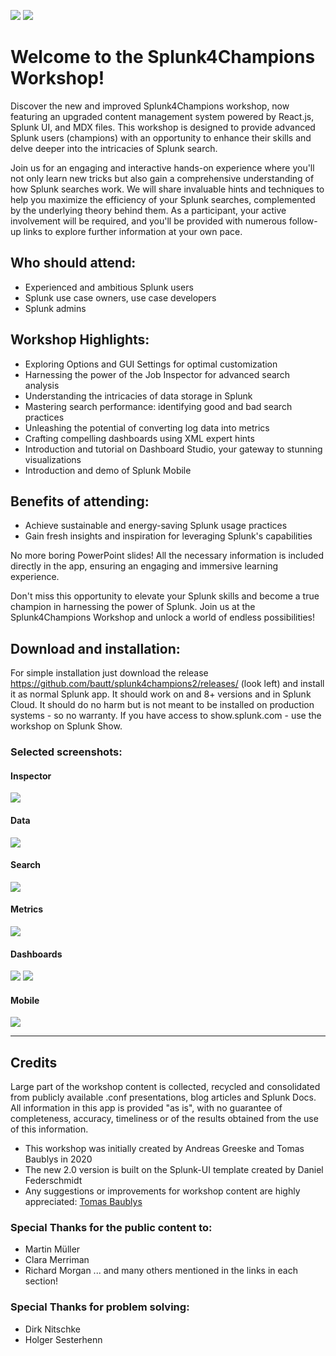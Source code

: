 ![](https://github.com/bautt/splunk4champions2/blob/main/src/package/appserver/static/images/champignon_schwarz_trans_150x150.png#gh-light-mode-only) ![](https://github.com/bautt/splunk4champions2/blob/main/src/package/appserver/static/images/champignon_weiss_trans_150x150.png#gh-dark-mode-only)

 # Welcome to the Splunk4Champions Workshop!
Discover the new and improved Splunk4Champions workshop, now featuring an upgraded content management system powered by React.js, Splunk UI, and MDX files. This workshop is designed to provide advanced Splunk users (champions) with an opportunity to enhance their skills and delve deeper into the intricacies of Splunk search.

Join us for an engaging and interactive hands-on experience where you'll not only learn new tricks but also gain a comprehensive understanding of how Splunk searches work. We will share invaluable hints and techniques to help you maximize the efficiency of your Splunk searches, complemented by the underlying theory behind them. As a participant, your active involvement will be required, and you'll be provided with numerous follow-up links to explore further information at your own pace.

## Who should attend:
- Experienced and ambitious Splunk users
- Splunk use case owners, use case developers
- Splunk admins

## Workshop Highlights:
- Exploring Options and GUI Settings for optimal customization
- Harnessing the power of the Job Inspector for advanced search analysis
- Understanding the intricacies of data storage in Splunk
- Mastering search performance: identifying good and bad search practices
- Unleashing the potential of converting log data into metrics
- Crafting compelling dashboards using XML expert hints
- Introduction and tutorial on Dashboard Studio, your gateway to stunning visualizations
- Introduction and demo of Splunk Mobile 

## Benefits of attending:
- Achieve sustainable and energy-saving Splunk usage practices
- Gain fresh insights and inspiration for leveraging Splunk's capabilities

No more boring PowerPoint slides! All the necessary information is included directly in the app, ensuring an engaging and immersive learning experience.

Don't miss this opportunity to elevate your Splunk skills and become a true champion in harnessing the power of Splunk. Join us at the Splunk4Champions Workshop and unlock a world of endless possibilities!

## Download and installation:
For simple installation just download the release https://github.com/bautt/splunk4champions2/releases/ (look left) and install it as normal Splunk app. It should work on and 8+ versions and in Splunk Cloud. It should do no harm but is not meant to be installed on production systems - so no warranty. 
If you have access to show.splunk.com - use the workshop on Splunk Show. 


### Selected screenshots:

#### Inspector
![](https://github.com/bautt/splunk4champions2/blob/main/src/package/appserver/static/images/Screenshot_inspector.png)
#### Data
![](https://github.com/bautt/splunk4champions2/blob/main/src/package/appserver/static/images/Screenshot_data.png)
#### Search
![](https://github.com/bautt/splunk4champions2/blob/main/src/package/appserver/static/images/Screenhot_search.png)
#### Metrics
![](https://github.com/bautt/splunk4champions2/blob/main/src/package/appserver/static/images/Screenshot_metrics.png)
#### Dashboards
![](https://github.com/bautt/splunk4champions2/blob/main/src/package/appserver/static/images/Screenshot_base.png)
![](https://github.com/bautt/splunk4champions2/blob/main/src/package/appserver/static/images/Screenshot_colors.png)
#### Mobile
![](https://github.com/bautt/splunk4champions2/blob/main/src/package/appserver/static/images/Screenshot_mobile.png)

___
## Credits

Large part of the workshop content is collected, recycled and consolidated from publicly available .conf 
presentations, blog articles and Splunk Docs.  All information in this app is provided "as is", with no guarantee of completeness, accuracy, 
timeliness or of the results obtained from the use of this information.


* This workshop was initially created by Andreas Greeske</Link> and Tomas Baublys in 2020
* The new 2.0 version is built on the Splunk-UI template created by Daniel Federschmidt
* Any suggestions or improvements for workshop content are highly appreciated: [Tomas Baublys](mailto:tbaublys@splunk.com)


### Special Thanks for the public content to:
*  Martin Müller
*  Clara Merriman
*  Richard Morgan
...
and many others mentioned in the links in each section! 


### Special Thanks for problem solving: 
*  Dirk Nitschke
*  Holger Sesterhenn
